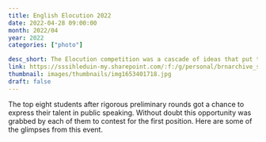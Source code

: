 ```yaml
---
title: English Elocution 2022
date: 2022-04-28 09:00:00
month: 2022/04
year: 2022
categories: ["photo"]

desc_short: The Elocution competition was a cascade of ideas that put the audience at the edges of their seats. Eight passionate students expressed their views about the most happening topics of the time.
link: https://sssihleduin-my.sharepoint.com/:f:/g/personal/brnarchive_sssihl_edu_in/EsjxhuubywlJjgzL50k42PcBK8PqnJPFN3nmdOcNxVA6sw?e=rljUi9
thumbnail: images/thumbnails/img1653401718.jpg
draft: false
---
```


The top eight students after rigorous preliminary rounds got a chance to express their talent in public speaking. Without doubt this opportunity was grabbed by each of them to contest for the first position. Here are some of the glimpses from this event.